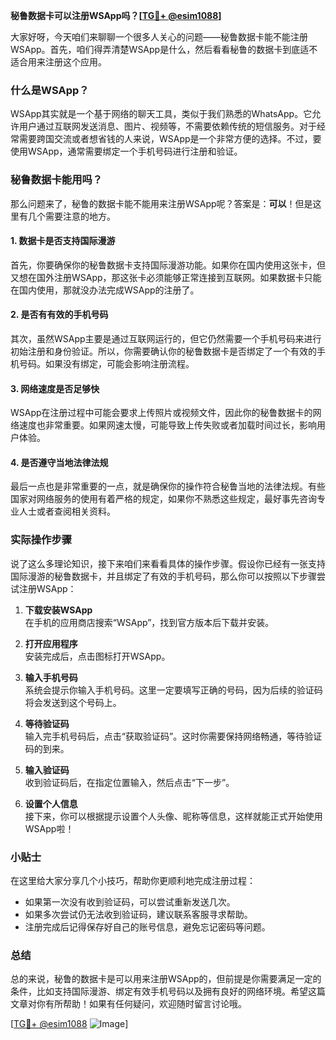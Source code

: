 **秘鲁数据卡可以注册WSApp吗？[[TG💪+ @esim1088](https://t.me/s/esim1088)]**

大家好呀，今天咱们来聊聊一个很多人关心的问题——秘鲁数据卡能不能注册WSApp。首先，咱们得弄清楚WSApp是什么，然后看看秘鲁的数据卡到底适不适合用来注册这个应用。

### 什么是WSApp？

WSApp其实就是一个基于网络的聊天工具，类似于我们熟悉的WhatsApp。它允许用户通过互联网发送消息、图片、视频等，不需要依赖传统的短信服务。对于经常需要跨国交流或者想省钱的人来说，WSApp是一个非常方便的选择。不过，要使用WSApp，通常需要绑定一个手机号码进行注册和验证。

### 秘鲁数据卡能用吗？

那么问题来了，秘鲁的数据卡能不能用来注册WSApp呢？答案是：**可以**！但是这里有几个需要注意的地方。

#### 1. 数据卡是否支持国际漫游

首先，你要确保你的秘鲁数据卡支持国际漫游功能。如果你在国内使用这张卡，但又想在国外注册WSApp，那这张卡必须能够正常连接到互联网。如果数据卡只能在国内使用，那就没办法完成WSApp的注册了。

#### 2. 是否有有效的手机号码

其次，虽然WSApp主要是通过互联网运行的，但它仍然需要一个手机号码来进行初始注册和身份验证。所以，你需要确认你的秘鲁数据卡是否绑定了一个有效的手机号码。如果没有绑定，可能会影响注册流程。

#### 3. 网络速度是否足够快

WSApp在注册过程中可能会要求上传照片或视频文件，因此你的秘鲁数据卡的网络速度也非常重要。如果网速太慢，可能导致上传失败或者加载时间过长，影响用户体验。

#### 4. 是否遵守当地法律法规

最后一点也是非常重要的一点，就是确保你的操作符合秘鲁当地的法律法规。有些国家对网络服务的使用有着严格的规定，如果你不熟悉这些规定，最好事先咨询专业人士或者查阅相关资料。

### 实际操作步骤

说了这么多理论知识，接下来咱们来看看具体的操作步骤。假设你已经有一张支持国际漫游的秘鲁数据卡，并且绑定了有效的手机号码，那么你可以按照以下步骤尝试注册WSApp：

1. **下载安装WSApp**  
   在手机的应用商店搜索“WSApp”，找到官方版本后下载并安装。

2. **打开应用程序**  
   安装完成后，点击图标打开WSApp。

3. **输入手机号码**  
   系统会提示你输入手机号码。这里一定要填写正确的号码，因为后续的验证码将会发送到这个号码上。

4. **等待验证码**  
   输入完手机号码后，点击“获取验证码”。这时你需要保持网络畅通，等待验证码的到来。

5. **输入验证码**  
   收到验证码后，在指定位置输入，然后点击“下一步”。

6. **设置个人信息**  
   接下来，你可以根据提示设置个人头像、昵称等信息，这样就能正式开始使用WSApp啦！

### 小贴士

在这里给大家分享几个小技巧，帮助你更顺利地完成注册过程：

- 如果第一次没有收到验证码，可以尝试重新发送几次。
- 如果多次尝试仍无法收到验证码，建议联系客服寻求帮助。
- 注册完成后记得保存好自己的账号信息，避免忘记密码等问题。

### 总结

总的来说，秘鲁的数据卡是可以用来注册WSApp的，但前提是你需要满足一定的条件，比如支持国际漫游、绑定有效手机号码以及拥有良好的网络环境。希望这篇文章对你有所帮助！如果有任何疑问，欢迎随时留言讨论哦。

[[TG💪+ @esim1088](https://t.me/s/esim1088) ![Image](https://i.postimg.cc/4NQfJmqS/Snipaste-2025-05-13-00-14-12.png)]